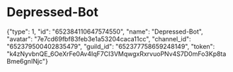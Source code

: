 # Depressed-Bot
{"type": 1, "id": "652384110647574550", "name": "Depressed-Bot", "avatar": "7e7cd69fbf83feb3e1a53204caca11cc", "channel_id": "652379500402835479", "guild_id": "652377758659248149", "token": "k4zNyvbnQE_6OeXrFe0Av4IqF7CI3VMqwgxRxrvuoPNv4S7D0mFo3Kp8taBme6gnINjc"}

